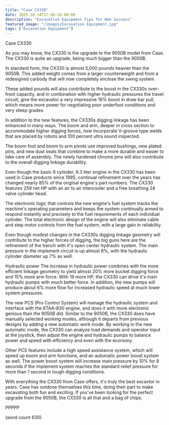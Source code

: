 ```yaml
---
title: "Case CX330"
date: 2025-10-14T17:49:10-08:00
description: "Excavation Equipment Tips for Web Success"
featured_image: "/images/Excavation Equipment.jpg"
tags: ["Excavation Equipment"]
---
```


Case CX330

As you may know, the CX330 is the upgrade to the
9050B model from Case.  The CX330 is quite an upgrade,
being much bigger than the 9050B.  

In standard form, the CX330 is almost 5,000 pounds
heavier than the 9050B.  This added weight comes
from a larger counterweight and from a redesigned
carbody that will now completely enclose the swing
system.  

These added pounds will also contribute to the boost
in the CX330s over-front capacity, and in combination
with higher hydraulic pressures the travel circuit,
give the excavator a very impressive 16% boost in 
draw bar pull, which means more power for negotiating
poor underfoot conditions and very steep grades.

In addition to the new features, the CX330s digging
linkage has been enhanced in many ways.  The boom
and arm, deeper in cross section to accommodate 
higher digging forces, now incorporate V-groove
type welds that are placed by robots and 100 percent
ultra sound inspected.

The boom foot and boom to arm pivots use improved
bushings, new plated pins, and new dust seals that
combine to make a more durable and easier to take
care of assembly.  The newly hardened chrome pins
will also contribute to the overall digging linkage
durability.

Even though the basic 6 cylinder, 8.3 liter engine
in the CX330 has been used in Case products since 
1985, continual refinement over the years has 
changed nearly 85% of the original engine's part
numbers.  The CX330 features 259 net HP with an
air to air intercooler and a free breathing 24 valve
cylinder head.  

The electronic logic that controls the new engine's
fuel system tracks the machine's operating parameters
and keeps the system continually armed to respond
instantly and precisely to the fuel requirements of
each individual cylinder.  The total electronic 
design of the engine will also eliminate cable
and step motor controls from the fuel system, with
a large gain in reliability.

Even though modest changes in the CX330s digging
linkage geometry will contribute to the higher 
forces of digging, the big guns here are the 
refinement of the trench with it's open center
hydraulic system.  The main pressure in the 
implement circuit is up almost 8%, with the hydraulic
cylinder diameter up 7% as well.

Hydraulic power
The increase in hydraulic power combines with the
more efficient linkage geometry to yield almost 
20% more bucket digging force and 15% more arm
force.  With 19 more HP, the CX330 can drive it's
main hydraulic pumps with much better force.  In
addition, the new pumps will produce about 6% more
flow for increased hydraulic speed at much lower
system pressures.

The new PCS (Pro Control System) will manage the
hydraulic system and interface with the 6TAA-830
engine, and does it with more electronic genious
than the 9050B did.  Similar to the 9050B, the
CX330 does have manually selected working modes,
although it departs from previous designs by adding
a new automatic work mode.  By working in the
new automatic mode, the CX330 can analyze load
demands and operator input at the joystick, then
adjust the engine and hydraulic pumps to balance
power and speed with efficiency and even with the
economy.

Other PCS features include a high speed assistance
system, which will speed up boom and arm functions,
and an automatic power boost system as well.  The
power boost system will increase main pressure by
10% for 8 seconds if the implement system reaches
the standard relief pressure for more than 1 second
in tough digging conditions.

With everything the CX330 from Case offers, it's 
truly the best excavtor in years.  Case has outdone
themselves this time, doing their part to make
excavating both fun and exciting.  If you've been
looking for the perfect upgrade from the 9050B, the
CX330 is all that and a bag of chips.

PPPPP

(word count 630)
